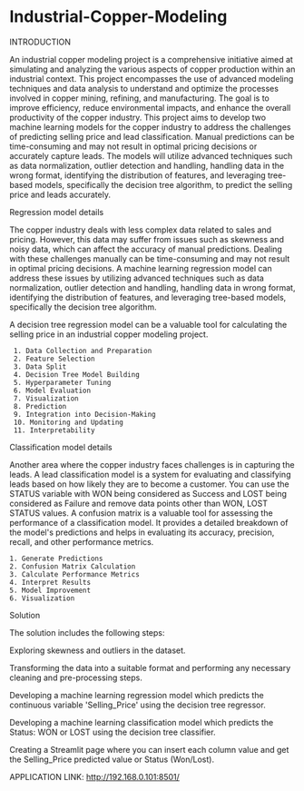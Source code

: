 # Industrial-Copper-Modeling

INTRODUCTION


An industrial copper modeling project is a comprehensive initiative aimed at simulating and analyzing the various aspects of copper production within an industrial context. This project encompasses the use of advanced modeling techniques and data analysis to understand and optimize the processes involved in copper mining, refining, and manufacturing. The goal is to improve efficiency, reduce environmental impacts, and enhance the overall productivity of the copper industry. 
This project aims to develop two machine learning models for the copper industry to address the challenges of predicting selling price and lead classification. Manual predictions can be time-consuming and may not result in optimal pricing decisions or accurately capture leads. The models will utilize advanced techniques such as data normalization, outlier detection and handling, handling data in the wrong format, identifying the distribution of features, and leveraging tree-based models, specifically the decision tree algorithm, to predict the selling price and leads accurately.

Regression model details

The copper industry deals with less complex data related to sales and pricing. However, this data may suffer from issues such as skewness and noisy data, which can affect the accuracy of manual predictions. Dealing with these challenges manually can be time-consuming and may not result in optimal pricing decisions. A machine learning regression model can address these issues by utilizing advanced techniques such as data normalization, outlier detection and handling, handling data in wrong format, identifying the distribution of features, and leveraging tree-based models, specifically the decision tree algorithm.

A decision tree regression model can be a valuable tool for calculating the selling price in an industrial copper modeling project. 

     
     1. Data Collection and Preparation
     2. Feature Selection
     3. Data Split
     4. Decision Tree Model Building
     5. Hyperparameter Tuning
     6. Model Evaluation
     7. Visualization
     8. Prediction
     9. Integration into Decision-Making
     10. Monitoring and Updating
     11. Interpretability


     
Classification model details

Another area where the copper industry faces challenges is in capturing the leads. A lead classification model is a system for evaluating and classifying leads based on how likely they are to become a customer. You can use the STATUS variable with WON being considered as Success and LOST being considered as Failure and remove data points other than WON, LOST STATUS values.
A confusion matrix is a valuable tool for assessing the performance of a classification model. It provides a detailed breakdown of the model's predictions and helps in evaluating its accuracy, precision, recall, and other performance metrics.

    1. Generate Predictions
    2. Confusion Matrix Calculation
    3. Calculate Performance Metrics
    4. Interpret Results
    5. Model Improvement
    6. Visualization


Solution


The solution includes the following steps:

Exploring skewness and outliers in the dataset.

Transforming the data into a suitable format and performing any necessary cleaning and pre-processing steps.

Developing a machine learning regression model which predicts the continuous variable 'Selling_Price' using the decision tree regressor.

Developing a machine learning classification model which predicts the Status: WON or LOST using the decision tree classifier.

Creating a Streamlit page where you can insert each column value and get the Selling_Price predicted value or Status (Won/Lost).

APPLICATION LINK:   http://192.168.0.101:8501/


     
